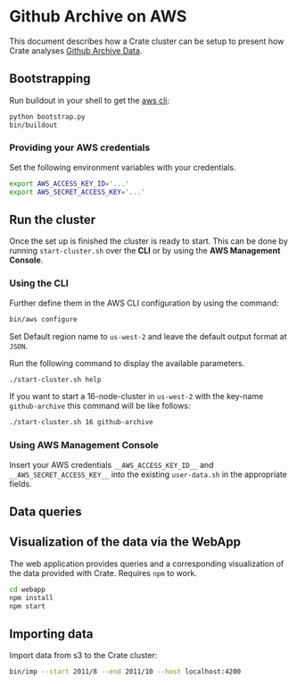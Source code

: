 # Github Archive on AWS
This document describes how a Crate cluster can be setup to present how Crate
analyses [Github Archive Data](https://www.githubarchive.org/).

## Bootstrapping
Run buildout in your shell to get the [aws cli](https://aws.amazon.com/cli/):

```sh
python bootstrap.py
bin/buildout
```

### Providing your AWS credentials
Set the following environment variables with your credentials.

```sh
export AWS_ACCESS_KEY_ID='...'
export AWS_SECRET_ACCESS_KEY='...'
```

## Run the cluster
Once the set up is finished the cluster is ready to start. This can be done by 
running ``start-cluster.sh`` over the **CLI** or by using the **AWS Management 
Console**.

### Using the CLI
Further define them in the AWS CLI configuration by using the command:
```sh
bin/aws configure
```
Set Default region name to ``us-west-2`` and leave the default output format at
 ``JSON``.

Run the following command to display the available parameters.
```sh
./start-cluster.sh help
```

If you want to start a 16-node-cluster in ``us-west-2`` with the key-name 
``github-archive`` this command will be like follows:

```sh
./start-cluster.sh 16 github-archive
```

### Using AWS Management Console
Insert your AWS credentials ``__AWS_ACCESS_KEY_ID__`` and 
``__AWS_SECRET_ACCESS_KEY__`` into the existing ``user-data.sh`` in the 
appropriate fields. 


## Data queries


## Visualization of the data via the WebApp
The web application provides queries and a corresponding visualization of the
data provided with Crate. Requires ```npm``` to work.

```sh
cd webapp
npm install
npm start
```

## Importing data
Import data from s3 to the Crate cluster:

```sh
bin/imp --start 2011/8 --end 2011/10 --host localhost:4200
```
